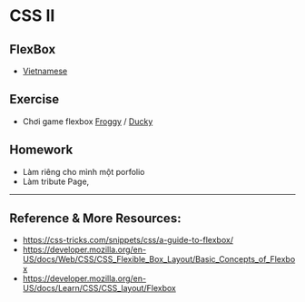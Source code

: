 # CSS II
## FlexBox
- [Vietnamese](https://www.youtube.com/watch?v=G19jZzK5FWI)

## Exercise
- Chơi game flexbox [Froggy](https://flexboxfroggy.com) / [Ducky](https://courses.cs.washington.edu/courses/cse154/flexboxducky/)
## Homework
- Làm riêng cho mình một porfolio
- Làm tribute Page,
---

## Reference & More Resources: 
* https://css-tricks.com/snippets/css/a-guide-to-flexbox/
* https://developer.mozilla.org/en-US/docs/Web/CSS/CSS_Flexible_Box_Layout/Basic_Concepts_of_Flexbox
* https://developer.mozilla.org/en-US/docs/Learn/CSS/CSS_layout/Flexbox